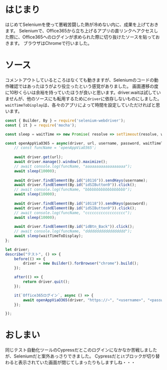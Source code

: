 # はじまり

はじめてSeleniumを使って悪戦苦闘した熱が冷めない内に、成果を上げておきます。
Seleniumで、Office365から立ち上げるアプリの直リンクへアクセスした際に、Office365へのログインが求められた際に切り抜けたソースを貼っておきます。
ブラウザはChromeで行いました。

# ソース

コメントアウトしているところはなくても動きますが、Seleniumのコードの動作確認ではあったほうがより役立ったという感覚がありました。
画面遷移の度に10秒くらいは余裕を持っていたほうが良いと思います。driver.waitは試していませんが、他のソースにも転用するために`driver`に依存しないものにしました。
`waitTimeToDisplay`は、各々のアプリによって時間を設定していただければと思います。

```javascript
const { Builder, By } = require('selenium-webdriver');
const { it } = require('mocha');

const sleep = waitTime => new Promise( resolve => setTimeout(resolve, waitTime) );

const openAppViaO365 = async(driver, url, username, password, waitTimeToDisplay=40000) => {
    // const funcName = 'openAppViaO365';
        
    await driver.get(url);
    await driver.manage().window().maximize();
    // await console.log(funcName, "aaaaaaaaaaaaaaaaaa");
    await sleep(10000); 
    
    await driver.findElement(By.id("i0116")).sendKeys(username);
    await driver.findElement(By.id("idSIButton9")).click();
    // await console.log(funcName, "bbbbbbbbbbbbbbbbbb");
    await sleep(10000);
    
    await driver.findElement(By.id("i0118")).sendKeys(password);
    await driver.findElement(By.id("idSIButton9")).click();
    // await console.log(funcName, "cccccccccccccccccc");
    await sleep(10000);
    
    await driver.findElement(By.id("idBtn_Back")).click();
    // await console.log(funcName, "dddddddddddddddddd");
    await sleep(waitTimeToDisplay);
};

let driver;
describe("テスト", () => {
    before(() => {
        driver = new Builder().forBrowser("chrome").build();
    });

    after(() => {
        return driver.quit();
    });

    it(`Office365ログイン`, async () => {
        await openAppViaO365(driver, "https://~", "<username>", "<password>")
    });

});
```

# おしまい
同じテスト自動化ツールのCypressだとこのログインになかなか苦戦しましたが、Seleniumだと案外あっさりできました。
Cypressだと`it`ブロックが切り替わると表示されていた画面が閉じてしまったりもしますしね・・・

